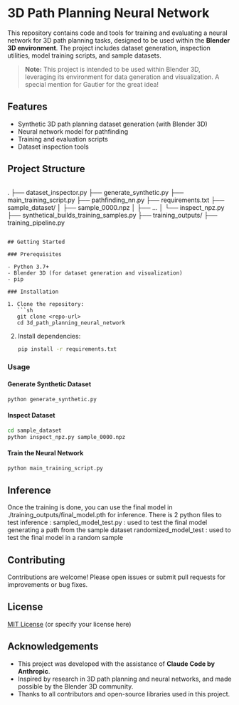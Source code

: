 # 3D Path Planning Neural Network

This repository contains code and tools for training and evaluating a neural network for 3D path planning tasks, designed to be used within the **Blender 3D environment**. The project includes dataset generation, inspection utilities, model training scripts, and sample datasets.

> **Note:** This project is intended to be used within Blender 3D, leveraging its environment for data generation and visualization. A special mention for Gautier for the great idea!

## Features

- Synthetic 3D path planning dataset generation (with Blender 3D)
- Neural network model for pathfinding
- Training and evaluation scripts
- Dataset inspection tools

## Project Structure

```markdown
```
.
├── dataset_inspector.py
├── generate_synthetic.py
├── main_training_script.py
├── pathfinding_nn.py
├── requirements.txt
├── sample_dataset/
│   ├── sample_0000.npz
│   ├── ...
│   └── inspect_npz.py
├── synthetical_builds_training_samples.py
├── training_outputs/
├── training_pipeline.py
```

## Getting Started

### Prerequisites

- Python 3.7+
- Blender 3D (for dataset generation and visualization)
- pip

### Installation

1. Clone the repository:
   ```sh
   git clone <repo-url>
   cd 3d_path_planning_neural_network
   ```

2. Install dependencies:
   ```sh
   pip install -r requirements.txt
   ```

### Usage

#### Generate Synthetic Dataset

```sh
python generate_synthetic.py
```

#### Inspect Dataset

```sh
cd sample_dataset
python inspect_npz.py sample_0000.npz
```

#### Train the Neural Network

```sh
python main_training_script.py
```

## Inference

Once the training is done, you can use the final model in ./training_outputs/final_model.pth for inference.
There is 2 python files to test inference : 
sampled_model_test.py : used to test the final model generating a path from the sample dataset
randomized_model_test : used to test the final model in a random sample

## Contributing

Contributions are welcome! Please open issues or submit pull requests for improvements or bug fixes.

## License

[MIT License](LICENSE) (or specify your license here)

## Acknowledgements

- This project was developed with the assistance of **Claude Code by Anthropic**.
- Inspired by research in 3D path planning and neural networks, and made possible by the Blender 3D community.
- Thanks to all contributors and open-source libraries used in this project.

